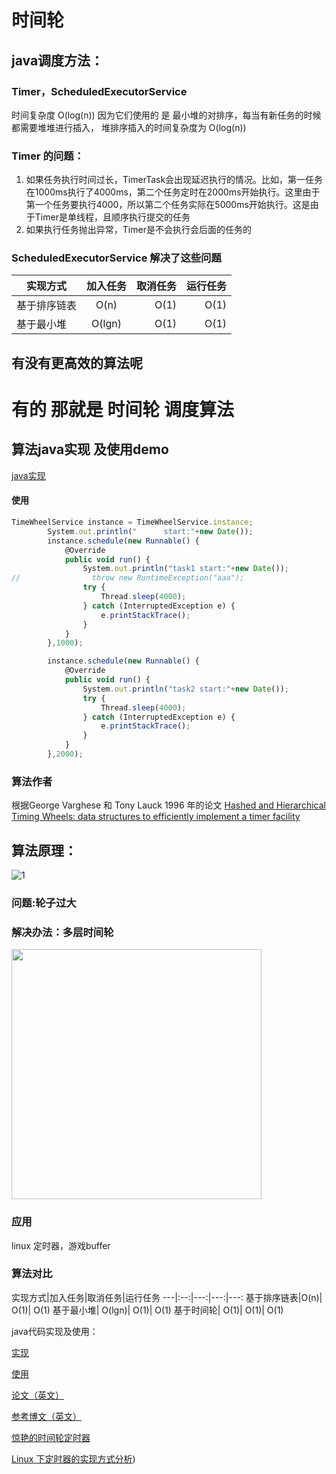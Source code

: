 
# 时间轮
## java调度方法：
### Timer，ScheduledExecutorService 
时间复杂度 O(log(n))
因为它们使用的 是  最小堆的对排序，每当有新任务的时候都需要堆堆进行插入，
堆排序插入的时间复杂度为 O(log(n))
### Timer 的问题：

1. 如果任务执行时间过长，TimerTask会出现延迟执行的情况。比如，第一任务在1000ms执行了4000ms，第二个任务定时在2000ms开始执行。这里由于第一个任务要执行4000，所以第二个任务实际在5000ms开始执行。这是由于Timer是单线程，且顺序执行提交的任务
2. 如果执行任务抛出异常，Timer是不会执行会后面的任务的

### ScheduledExecutorService 解决了这些问题
实现方式|加入任务|取消任务|运行任务
---|:--:|---:|---:
基于排序链表|O(n)|	O(1)|	O(1)
基于最小堆|	O(lgn)|	O(1)|	O(1)

## 有没有更高效的算法呢
# 有的 那就是 时间轮 调度算法
## 算法java实现 及使用demo
[java实现](https://github.com/wolaiye1010/zdc-java-script/blob/master/src/main/java/com/zdc/java/script/TimeWheelService.java)
#### 使用
```javascript 1.8
TimeWheelService instance = TimeWheelService.instance;
        System.out.println("      start:"+new Date());
        instance.schedule(new Runnable() {
            @Override
            public void run() {
                System.out.println("task1 start:"+new Date());
//                throw new RuntimeException("aaa");
                try {
                    Thread.sleep(4000);
                } catch (InterruptedException e) {
                    e.printStackTrace();
                }
            }
        },1000);

        instance.schedule(new Runnable() {
            @Override
            public void run() {
                System.out.println("task2 start:"+new Date());
                try {
                    Thread.sleep(4000);
                } catch (InterruptedException e) {
                    e.printStackTrace();
                }
            }
        },2000);
```
### 算法作者
根据George Varghese 和 Tony Lauck 1996 年的论文 [Hashed and Hierarchical Timing Wheels: data structures to efficiently implement a timer facility](https://github.com/wolaiye1010/zdc-java-script/blob/master/twheel.pdf)

## 算法原理：
![1](http://img.my.csdn.net/uploads/201209/29/1348926970_9123.png)

### 问题:轮子过大

### 解决办法：多层时间轮
<img src="http://pic1.58cdn.com.cn/dwater/fang/big/n_v27a8a06eebb464455a2d9d276610d29b4.jpg" width="400" />

### 应用
linux 定时器，游戏buffer

### 算法对比
实现方式|加入任务|取消任务|运行任务
---|:--:|---:|---:|---:
基于排序链表|O(n)|	O(1)|	O(1)
基于最小堆|	O(lgn)|	O(1)|	O(1)
基于时间轮|	O(1)|	O(1)|	O(1)

java代码实现及使用：

[实现](https://github.com/wolaiye1010/zdc-java-script/blob/master/src/main/java/com/zdc/java/script/TimeWheelService.java)

[使用](https://github.com/wolaiye1010/zdc-java-script/blob/master/src/test/java/com/zdc/java/script/TimeWheelTest.java)

[论文（英文）](https://github.com/wolaiye1010/zdc-java-script/blob/master/twheel.pdf)

[参考博文（英文）](http://www.embeddedlinux.org.cn/RTConforEmbSys/5107final/LiB0071.html)

[惊艳的时间轮定时器](https://www.cnblogs.com/zhongwencool/p/timing_wheel.html)

[Linux 下定时器的实现方式分析](https://www.ibm.com/developerworks/cn/linux/l-cn-timers/))

    
